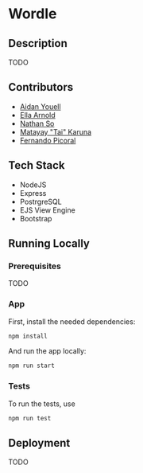 # Wordle

## Description
TODO

## Contributors
* [Aidan Youell](https://github.com/aidanyouell)
* [Ella Arnold](https://github.com/ellaarnold19)
* [Nathan So](https://github.com/nthnns)
* [Matayay "Tai" Karuna](https://github.com/matayay)
* [Fernando Picoral](https://github.com/feRpicoral)


## Tech Stack
* NodeJS
* Express
* PostrgreSQL
* EJS View Engine
* Bootstrap

## Running Locally

### Prerequisites
TODO

### App

First, install the needed dependencies:

```bash
npm install
```

And run the app locally:

```bash
npm run start
```

### Tests
To run the tests, use
```bash
npm run test
```

## Deployment
TODO



